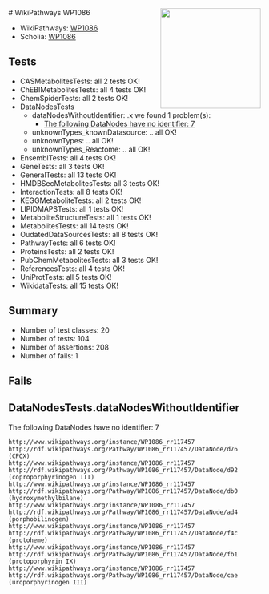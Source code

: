 <img style="float: right; width: 200px" src="https://upload.wikimedia.org/wikipedia/commons/thumb/8/83/Wplogo_with_text_500.png/640px-Wplogo_with_text_500.png" />
# WikiPathways WP1086

* WikiPathways: [WP1086](https://new.wikipathways.org/pathways/WP1086)
* Scholia: [WP1086](https://scholia.toolforge.org/wikipathways/WP1086)
## Tests
* CASMetabolitesTests: all 2 tests OK!
* ChEBIMetabolitesTests: all 4 tests OK!
* ChemSpiderTests: all 2 tests OK!
* DataNodesTests
    * dataNodesWithoutIdentifier: .x we found 1 problem(s):
        * [The following DataNodes have no identifier: 7](#d2d32fa6)
    * unknownTypes_knownDatasource: .. all OK!
    * unknownTypes: .. all OK!
    * unknownTypes_Reactome: .. all OK!
* EnsemblTests: all 4 tests OK!
* GeneTests: all 3 tests OK!
* GeneralTests: all 13 tests OK!
* HMDBSecMetabolitesTests: all 3 tests OK!
* InteractionTests: all 8 tests OK!
* KEGGMetaboliteTests: all 2 tests OK!
* LIPIDMAPSTests: all 1 tests OK!
* MetaboliteStructureTests: all 1 tests OK!
* MetabolitesTests: all 14 tests OK!
* OudatedDataSourcesTests: all 8 tests OK!
* PathwayTests: all 6 tests OK!
* ProteinsTests: all 2 tests OK!
* PubChemMetabolitesTests: all 3 tests OK!
* ReferencesTests: all 4 tests OK!
* UniProtTests: all 5 tests OK!
* WikidataTests: all 15 tests OK!


## Summary

* Number of test classes: 20
* Number of tests: 104
* Number of assertions: 208
* Number of fails: 1

## Fails

<a name="d2d32fa6" />

## DataNodesTests.dataNodesWithoutIdentifier

The following DataNodes have no identifier: 7
```
http://www.wikipathways.org/instance/WP1086_rr117457 http://rdf.wikipathways.org/Pathway/WP1086_rr117457/DataNode/d76 (CPOX)
http://www.wikipathways.org/instance/WP1086_rr117457 http://rdf.wikipathways.org/Pathway/WP1086_rr117457/DataNode/d92 (coproporphyrinogen III)
http://www.wikipathways.org/instance/WP1086_rr117457 http://rdf.wikipathways.org/Pathway/WP1086_rr117457/DataNode/db0 (hydroxymethylbilane)
http://www.wikipathways.org/instance/WP1086_rr117457 http://rdf.wikipathways.org/Pathway/WP1086_rr117457/DataNode/ad4 (porphobilinogen)
http://www.wikipathways.org/instance/WP1086_rr117457 http://rdf.wikipathways.org/Pathway/WP1086_rr117457/DataNode/f4c (protoheme)
http://www.wikipathways.org/instance/WP1086_rr117457 http://rdf.wikipathways.org/Pathway/WP1086_rr117457/DataNode/fb1 (protoporphyrin IX)
http://www.wikipathways.org/instance/WP1086_rr117457 http://rdf.wikipathways.org/Pathway/WP1086_rr117457/DataNode/cae (uroporphyrinogen III)
```

